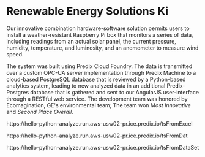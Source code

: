 <h1>Renewable Energy Solutions Ki</h1>

<p>Our innovative combination hardware-software solution permits users to install a weather-resistant Raspberry Pi box that monitors a series of data, including readings from an actual solar panel, the current pressure, humidity, temperature, and luminosity, and an anemometer to measure wind speed.  </p></p>
<p>The system was built using Predix Cloud Foundry. The data is transmitted over a custom OPC-UA server implementation through Predix Machine to a cloud-based PostgreSQL database that is reviewed by a Python-based analytics system, leading to new analyzed data in an additional Predix-Postgres database that is gathered and sent to our AngularJS user-interface through a RESTful web service. The development team was honored by Ecomagination, GE's environmental team;  The team won <i>Most Innovative</i> and <i>Second Place Overall</i>.  </p>

<p>https://hello-python-analyze.run.aws-usw02-pr.ice.predix.io/tsFromExcel</p>
<p>https://hello-python-analyze.run.aws-usw02-pr.ice.predix.io/tsFromDat</p>
<p>https://hello-python-analyze.run.aws-usw02-pr.ice.predix.io/tsFromDataSet</p>
